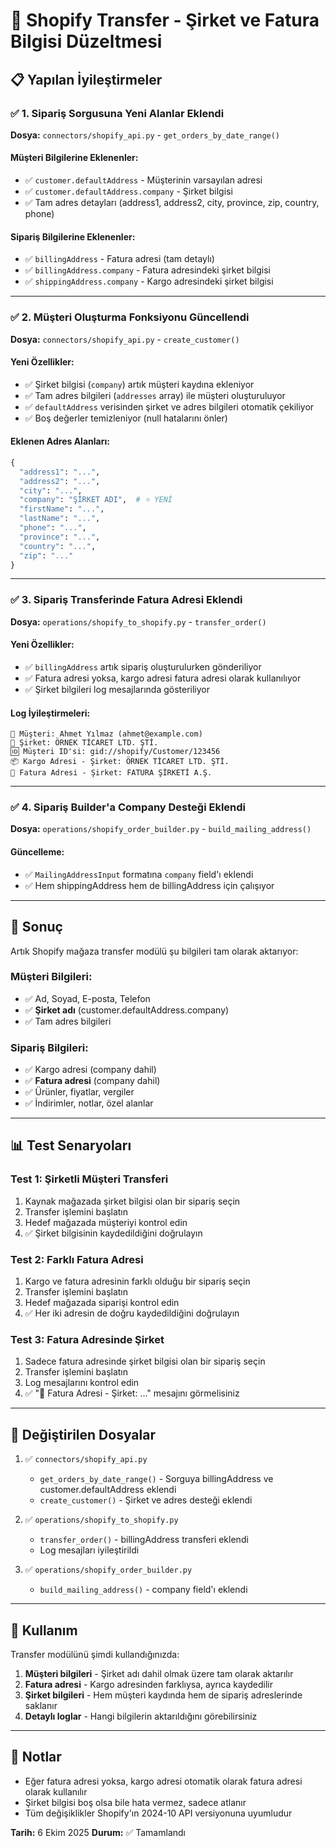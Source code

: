 # 🏢 Shopify Transfer - Şirket ve Fatura Bilgisi Düzeltmesi

## 📋 Yapılan İyileştirmeler

### ✅ 1. Sipariş Sorgusuna Yeni Alanlar Eklendi

**Dosya:** `connectors/shopify_api.py` - `get_orders_by_date_range()`

#### Müşteri Bilgilerine Eklenenler:
- ✅ `customer.defaultAddress` - Müşterinin varsayılan adresi
- ✅ `customer.defaultAddress.company` - Şirket bilgisi
- ✅ Tam adres detayları (address1, address2, city, province, zip, country, phone)

#### Sipariş Bilgilerine Eklenenler:
- ✅ `billingAddress` - Fatura adresi (tam detaylı)
- ✅ `billingAddress.company` - Fatura adresindeki şirket bilgisi
- ✅ `shippingAddress.company` - Kargo adresindeki şirket bilgisi

---

### ✅ 2. Müşteri Oluşturma Fonksiyonu Güncellendi

**Dosya:** `connectors/shopify_api.py` - `create_customer()`

#### Yeni Özellikler:
- ✅ Şirket bilgisi (`company`) artık müşteri kaydına ekleniyor
- ✅ Tam adres bilgileri (`addresses` array) ile müşteri oluşturuluyor
- ✅ `defaultAddress` verisinden şirket ve adres bilgileri otomatik çekiliyor
- ✅ Boş değerler temizleniyor (null hatalarını önler)

#### Eklenen Adres Alanları:
```python
{
  "address1": "...",
  "address2": "...",
  "city": "...",
  "company": "ŞİRKET ADI",  # ⭐ YENİ
  "firstName": "...",
  "lastName": "...",
  "phone": "...",
  "province": "...",
  "country": "...",
  "zip": "..."
}
```

---

### ✅ 3. Sipariş Transferinde Fatura Adresi Eklendi

**Dosya:** `operations/shopify_to_shopify.py` - `transfer_order()`

#### Yeni Özellikler:
- ✅ `billingAddress` artık sipariş oluşturulurken gönderiliyor
- ✅ Fatura adresi yoksa, kargo adresi fatura adresi olarak kullanılıyor
- ✅ Şirket bilgileri log mesajlarında gösteriliyor

#### Log İyileştirmeleri:
```
👤 Müşteri: Ahmet Yılmaz (ahmet@example.com)
🏢 Şirket: ÖRNEK TİCARET LTD. ŞTİ.
🆔 Müşteri ID'si: gid://shopify/Customer/123456
📦 Kargo Adresi - Şirket: ÖRNEK TİCARET LTD. ŞTİ.
🧾 Fatura Adresi - Şirket: FATURA ŞİRKETİ A.Ş.
```

---

### ✅ 4. Sipariş Builder'a Company Desteği Eklendi

**Dosya:** `operations/shopify_order_builder.py` - `build_mailing_address()`

#### Güncelleme:
- ✅ `MailingAddressInput` formatına `company` field'ı eklendi
- ✅ Hem shippingAddress hem de billingAddress için çalışıyor

---

## 🎯 Sonuç

Artık Shopify mağaza transfer modülü şu bilgileri tam olarak aktarıyor:

### Müşteri Bilgileri:
- ✅ Ad, Soyad, E-posta, Telefon
- ✅ **Şirket adı** (customer.defaultAddress.company)
- ✅ Tam adres bilgileri

### Sipariş Bilgileri:
- ✅ Kargo adresi (company dahil)
- ✅ **Fatura adresi** (company dahil)
- ✅ Ürünler, fiyatlar, vergiler
- ✅ İndirimler, notlar, özel alanlar

---

## 📊 Test Senaryoları

### Test 1: Şirketli Müşteri Transferi
1. Kaynak mağazada şirket bilgisi olan bir sipariş seçin
2. Transfer işlemini başlatın
3. Hedef mağazada müşteriyi kontrol edin
4. ✅ Şirket bilgisinin kaydedildiğini doğrulayın

### Test 2: Farklı Fatura Adresi
1. Kargo ve fatura adresinin farklı olduğu bir sipariş seçin
2. Transfer işlemini başlatın
3. Hedef mağazada siparişi kontrol edin
4. ✅ Her iki adresin de doğru kaydedildiğini doğrulayın

### Test 3: Fatura Adresinde Şirket
1. Sadece fatura adresinde şirket bilgisi olan bir sipariş seçin
2. Transfer işlemini başlatın
3. Log mesajlarını kontrol edin
4. ✅ "🧾 Fatura Adresi - Şirket: ..." mesajını görmelisiniz

---

## 🔧 Değiştirilen Dosyalar

1. ✅ `connectors/shopify_api.py`
   - `get_orders_by_date_range()` - Sorguya billingAddress ve customer.defaultAddress eklendi
   - `create_customer()` - Şirket ve adres desteği eklendi

2. ✅ `operations/shopify_to_shopify.py`
   - `transfer_order()` - billingAddress transferi eklendi
   - Log mesajları iyileştirildi

3. ✅ `operations/shopify_order_builder.py`
   - `build_mailing_address()` - company field'ı eklendi

---

## 🚀 Kullanım

Transfer modülünü şimdi kullandığınızda:

1. **Müşteri bilgileri** - Şirket adı dahil olmak üzere tam olarak aktarılır
2. **Fatura adresi** - Kargo adresinden farklıysa, ayrıca kaydedilir
3. **Şirket bilgileri** - Hem müşteri kaydında hem de sipariş adreslerinde saklanır
4. **Detaylı loglar** - Hangi bilgilerin aktarıldığını görebilirsiniz

---

## 📝 Notlar

- Eğer fatura adresi yoksa, kargo adresi otomatik olarak fatura adresi olarak kullanılır
- Şirket bilgisi boş olsa bile hata vermez, sadece atlanır
- Tüm değişiklikler Shopify'ın 2024-10 API versiyonuna uyumludur

**Tarih:** 6 Ekim 2025
**Durum:** ✅ Tamamlandı
